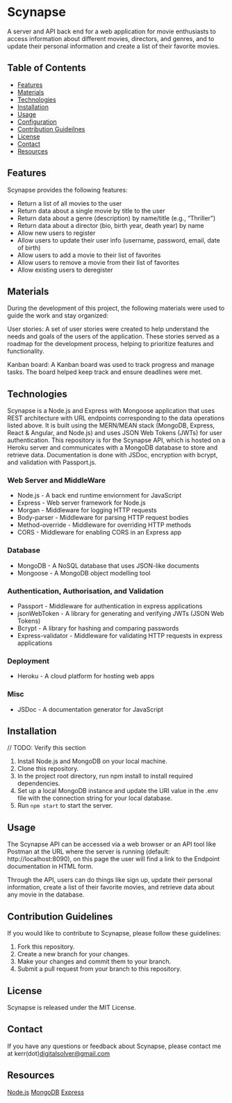 # Scynapse

A server and API back end for a web application for movie enthusiasts to access information about different movies, directors, and genres, and to update their personal information and create a list of their favorite movies.

## Table of Contents

* [Features](https://github.com/Digital-Solver/movie-api/edit/main/README.md#Features)
* [Materials](https://github.com/Digital-Solver/movie-api/edit/main/README.md#Materials)
* [Technologies](https://github.com/Digital-Solver/movie-api/edit/main/README.md#Technologies)
* [Installation](https://github.com/Digital-Solver/movie-api/edit/main/README.md#Installation)
* [Usage](https://github.com/Digital-Solver/movie-api/edit/main/README.md#Usage)
* [Configuration](https://github.com/Digital-Solver/movie-api/edit/main/README.md#Configuration)
* [Contribution Guideilnes](https://github.com/Digital-Solver/movie-api/edit/main/README.md#Contribution)
* [License](https://github.com/Digital-Solver/movie-api/edit/main/README.md#License)
* [Contact](https://github.com/Digital-Solver/movie-api/edit/main/README.md#Contact)
* [Resources](https://github.com/Digital-Solver/movie-api/edit/main/README.md#Resources)

## Features

Scynapse provides the following features:

* Return a list of all movies to the user
* Return data about a single movie by title to the user
* Return data about a genre (description) by name/title (e.g., “Thriller”)
* Return data about a director (bio, birth year, death year) by name
* Allow new users to register
* Allow users to update their user info (username, password, email, date of birth)
* Allow users to add a movie to their list of favorites
* Allow users to remove a movie from their list of favorites
* Allow existing users to deregister

## Materials
During the development of this project, the following materials were used to guide the work and stay organized:

User stories: A set of user stories were created to help understand the needs and goals of the users of the application. These stories served as a roadmap for the development process, helping to prioritize features and functionality.

Kanban board: A Kanban board was used to track progress and manage tasks. The board helped keep track and ensure deadlines were met.

## Technologies

Scynapse is a Node.js and Express with Mongoose application that uses REST architecture with URL endpoints corresponding to the data operations listed above. It is built using the MERN/MEAN stack (MongoDB, Express, React & Angular, and Node.js) and uses JSON Web Tokens (JWTs) for user authentication. This repository is for the Scynapse API, which is hosted on a Heroku server and communicates with a MongoDB database to store and retrieve data. Documentation is done with JSDoc, encryption with bcrypt, and validation with Passport.js.

### Web Server and MiddleWare
* Node.js - A back end runtime enviornment for JavaScript
* Express - Web server framework for Node.js
* Morgan - Middleware for logging HTTP requests
* Body-parser - Middleware for parsing HTTP request bodies
* Method-override - Middleware for overriding HTTP methods
* CORS - Middleware for enabling CORS in an Express app

### Database
* MongoDB - A NoSQL database that uses JSON-like documents
* Mongoose - A MongoDB object modelling tool

### Authentication, Authorisation, and Validation
* Passport - Middleware for authentication in express applications
* jsonWebToken - A library for generating and verifying JWTs (JSON Web Tokens)
* Bcrypt - A library for hashing and comparing passwords
* Express-validator - Middleware for validating HTTP requests in express applications

### Deployment
* Heroku - A cloud platform for hosting web apps

### Misc
* JSDoc - A documentation generator for JavaScript

## Installation

// TODO: Verify this section

1. Install Node.js and MongoDB on your local machine.
2. Clone this repository.
3. In the project root directory, run npm install to install required dependencies.
4. Set up a local MongoDB instance and update the URI value in the .env file with the connection string for your local database.
5. Run `npm start` to start the server.

## Usage

The Scynapse API can be accessed via a web browser or an API tool like Postman at the URL where the server is running (default: http://localhost:8090), on this page the user will find a link to the Endpoint documentation in HTML form. 

Through the API, users can do things like sign up, update their personal information, create a list of their favorite movies, and retrieve data about any movie in the database.

## Contribution Guidelines

If you would like to contribute to Scynapse, please follow these guidelines:

1. Fork this repository.
2. Create a new branch for your changes.
3. Make your changes and commit them to your branch.
4. Submit a pull request from your branch to this repository.

## License

Scynapse is released under the MIT License.

## Contact

If you have any questions or feedback about Scynapse, please contact me at kerr(dot)digitalsolver@gmail.com

## Resources

[Node.js](https://nodejs.org/)
[MongoDB](https://www.mongodb.com/)
[Express](https://expressjs.com/)
